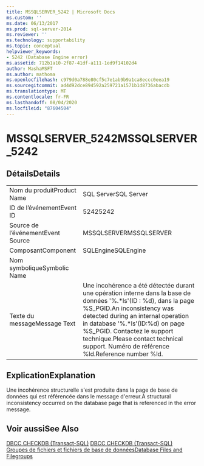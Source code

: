 ```yaml
---
title: MSSQLSERVER_5242 | Microsoft Docs
ms.custom: ''
ms.date: 06/13/2017
ms.prod: sql-server-2014
ms.reviewer: ''
ms.technology: supportability
ms.topic: conceptual
helpviewer_keywords:
- 5242 (Database Engine error)
ms.assetid: 712b1a10-2f87-41df-a111-1ed9f14102d4
author: MashaMSFT
ms.author: mathoma
ms.openlocfilehash: c979d0a788e80cf5c7e1ab9b9a1ca8eccc0eea19
ms.sourcegitcommit: ad4d92dce894592a259721a1571b1d8736abacdb
ms.translationtype: MT
ms.contentlocale: fr-FR
ms.lasthandoff: 08/04/2020
ms.locfileid: "87604504"
---
```

# <a name="mssqlserver_5242"></a><span data-ttu-id="e66b2-102">MSSQLSERVER_5242</span><span class="sxs-lookup"><span data-stu-id="e66b2-102">MSSQLSERVER_5242</span></span>
    
## <a name="details"></a><span data-ttu-id="e66b2-103">Détails</span><span class="sxs-lookup"><span data-stu-id="e66b2-103">Details</span></span>  
  
|||  
|-|-|  
|<span data-ttu-id="e66b2-104">Nom du produit</span><span class="sxs-lookup"><span data-stu-id="e66b2-104">Product Name</span></span>|<span data-ttu-id="e66b2-105">SQL Server</span><span class="sxs-lookup"><span data-stu-id="e66b2-105">SQL Server</span></span>|  
|<span data-ttu-id="e66b2-106">ID de l’événement</span><span class="sxs-lookup"><span data-stu-id="e66b2-106">Event ID</span></span>|<span data-ttu-id="e66b2-107">5242</span><span class="sxs-lookup"><span data-stu-id="e66b2-107">5242</span></span>|  
|<span data-ttu-id="e66b2-108">Source de l’événement</span><span class="sxs-lookup"><span data-stu-id="e66b2-108">Event Source</span></span>|<span data-ttu-id="e66b2-109">MSSQLSERVER</span><span class="sxs-lookup"><span data-stu-id="e66b2-109">MSSQLSERVER</span></span>|  
|<span data-ttu-id="e66b2-110">Composant</span><span class="sxs-lookup"><span data-stu-id="e66b2-110">Component</span></span>|<span data-ttu-id="e66b2-111">SQLEngine</span><span class="sxs-lookup"><span data-stu-id="e66b2-111">SQLEngine</span></span>|  
|<span data-ttu-id="e66b2-112">Nom symbolique</span><span class="sxs-lookup"><span data-stu-id="e66b2-112">Symbolic Name</span></span>||  
|<span data-ttu-id="e66b2-113">Texte du message</span><span class="sxs-lookup"><span data-stu-id="e66b2-113">Message Text</span></span>|<span data-ttu-id="e66b2-114">Une incohérence a été détectée durant une opération interne dans la base de données '%.\*ls'(ID : %d), dans la page %S_PGID.</span><span class="sxs-lookup"><span data-stu-id="e66b2-114">An inconsistency was detected during an internal operation in database '%.\*ls'(ID:%d) on page %S_PGID.</span></span> <span data-ttu-id="e66b2-115">Contactez le support technique.</span><span class="sxs-lookup"><span data-stu-id="e66b2-115">Please contact technical support.</span></span> <span data-ttu-id="e66b2-116">Numéro de référence %ld.</span><span class="sxs-lookup"><span data-stu-id="e66b2-116">Reference number %ld.</span></span>|  
  
## <a name="explanation"></a><span data-ttu-id="e66b2-117">Explication</span><span class="sxs-lookup"><span data-stu-id="e66b2-117">Explanation</span></span>  
 <span data-ttu-id="e66b2-118">Une incohérence structurelle s'est produite dans la page de base de données qui est référencée dans le message d'erreur.</span><span class="sxs-lookup"><span data-stu-id="e66b2-118">A structural inconsistency occurred on the database page that is referenced in the error message.</span></span>  
  
## <a name="see-also"></a><span data-ttu-id="e66b2-119">Voir aussi</span><span class="sxs-lookup"><span data-stu-id="e66b2-119">See Also</span></span>  
 <span data-ttu-id="e66b2-120">[DBCC CHECKDB &#40;Transact-SQL&#41;](/sql/t-sql/database-console-commands/dbcc-checkdb-transact-sql) </span><span class="sxs-lookup"><span data-stu-id="e66b2-120">[DBCC CHECKDB &#40;Transact-SQL&#41;](/sql/t-sql/database-console-commands/dbcc-checkdb-transact-sql) </span></span>  
 [<span data-ttu-id="e66b2-121">Groupes de fichiers et fichiers de base de données</span><span class="sxs-lookup"><span data-stu-id="e66b2-121">Database Files and Filegroups</span></span>](../databases/database-files-and-filegroups.md)  
  
  

